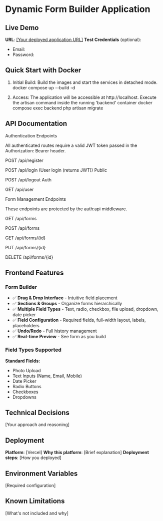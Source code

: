 
# Dynamic Form Builder Application
## Live Demo
**URL**: [\[Your deployed application URL\]](https://fullstack-devops-assessment-preshy1.vercel.app/login)
**Test Credentials** (optional):
- Email: 
- Password: 



## Quick Start with Docker
1. Initial Build: Build the images and start the services in detached mode.
    docker compose up --build -d

2. Access: The application will be accessible at http://localhost.
    Execute the artisan command inside the running 'backend' container
    docker compose exec backend php artisan migrate

## API Documentation
Authentication Endpoints

All authenticated routes require a valid JWT token passed in the Authorization: Bearer <token> header.

 

POST /api/register 

POST /api/login (User login (returns JWT)) Public

POST /api/logout Auth

GET /api/user



Form Management Endpoints

These endpoints are protected by the auth:api middleware.

GET /api/forms

POST /api/forms
 

GET /api/forms/{id} 

PUT /api/forms/{id}

DELETE /api/forms/{id}
  
## Frontend Features

### Form Builder
- ✅ **Drag & Drop Interface** - Intuitive field placement
- ✅ **Sections & Groups** - Organize forms hierarchically
- ✅ **Multiple Field Types** - Text, radio, checkbox, file upload, dropdown, date picker
- ✅ **Field Configuration** - Required fields, full-width layout, labels, placeholders
- ✅ **Undo/Redo** - Full history management
- ✅ **Real-time Preview** - See form as you build

### Field Types Supported

**Standard Fields:**
- Photo Upload
- Text Inputs (Name, Email, Mobile)
- Date Picker
- Radio Buttons
- Checkboxes
- Dropdowns

## Technical Decisions
[Your approach and reasoning]
## Deployment
**Platform**: [Vercel]
**Why this platform**: [Brief explanation]
**Deployment steps**: [How you deployed]
## Environment Variables
[Required configuration]
## Known Limitations
[What's not included and why]